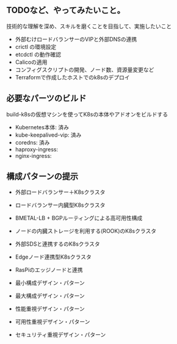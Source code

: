## TODOなど、やってみたいこと。

技術的な理解を深め、スキルを磨くことを目指して、実施したいこと

* 外部むけロードバランサーのVIPと外部DNSの連携
* crictl の環境設定
* etcdctl の動作確認
* Calicoの適用
* コンフィグスクリプトの開発、ノード数、資源量変更など
* Terraformで作成したホストでのk8sのデプロイ


## 必要なパーツのビルド

build-k8sの仮想マシンを使ってK8sの本体やアドオンをビルドする

* Kubernetes本体: 済み
* kube-keepalived-vip: 済み
* coredns: 済み
* haproxy-ingress: 
* nginx-ingress:




## 構成パターンの提示

* 外部ロードバランサー＋K8sクラスタ
* ロードバランサー内臓型K8sクラスタ
* BMETAL-LB + BGPルーティングによる高可用性構成
* ノードの内臓ストレージを利用する(ROOK)のK8sクラスタ
* 外部SDSと連携するのK8sクラスタ
* Edgeノード連携型K8sクラスタ
* RasPiのエッジノードと連携

* 最小構成デザイン・パターン
* 最大構成デザイン・パターン
* 性能重視デザイン・パターン
* 可用性重視デザイン・パターン
* セキュリティ重視デザイン・パターン
